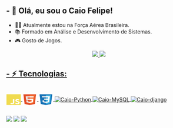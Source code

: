 ## - 👋 Olá, eu sou o Caio Felipe!
- 👮‍♂️ Atualmente estou na Força Aérea Brasileira.
- 📚 Formado em Análise e Desenvolvimento de Sistemas.
- 🎮 Gosto de Jogos.



<div align="center">
  <a href="https://github.com/CaioCarv">
  <img height="160rem" src="https://github-readme-stats.vercel.app/api?username=CaioCarv&show_icons=true&theme=tokyonight&include_all_commits=true&count_private=true"/>
  <img height="160rem" src="https://github-readme-stats.vercel.app/api/top-langs/?username=CaioCarv&layout=compact&langs_count=7&theme=tokyonight"/>
</div>

## - ⚡ Tecnologias:

<div style="display: inline_block"><br>
  <img align="center" alt="Caio-Js" height="30" width="40" src="https://raw.githubusercontent.com/devicons/devicon/master/icons/javascript/javascript-plain.svg">
  <img align="center" alt="Caio-HTML"  height="30" width="40" src="https://raw.githubusercontent.com/devicons/devicon/master/icons/html5/html5-original.svg">
  <img align="center" alt="Caio-CSS" height="30" width="40" src="https://raw.githubusercontent.com/devicons/devicon/master/icons/css3/css3-original.svg">
  <img align="center" alt="Caio-Python" height="30" width="40" src="https://cdn.jsdelivr.net/gh/devicons/devicon/icons/python/python-original.svg" />
  <img align="center" alt="Caio-MySQL" height="30" width= 40" src="https://img.icons8.com/color/48/000000/mysql-logo.png"/>
  <img align="center" alt="Caio-django" height="30" width= 40" src="https://cdn.jsdelivr.net/gh/devicons/devicon/icons/django/django-plain.svg"/>
 

</div>
 
 ## 
 
<div> 
  <a href="https://instagram.com/c.felipev" target="_blank"><img src="https://img.shields.io/badge/-Instagram-%23E4405F?style=for-the-badge&logo=instagram&logoColor=white" target="_blank"></a>
  <a href = "caiocfvc@gmail.com"><img src="https://img.shields.io/badge/-Gmail-%23333?style=for-the-badge&logo=gmail&logoColor=white" target="_blank"></a>
  <a href="https://www.linkedin.com/in/caio-carv/" target="_blank"><img src="https://img.shields.io/badge/-LinkedIn-%230077B5?style=for-the-badge&logo=linkedin&logoColor=white" target="_blank"></a> 
 
</div>
